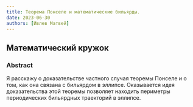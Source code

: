 ```yaml
---
title: Теорема Понселе и математические бильярды.
date: 2023-06-30
authors: [Ивлев Матвей]
---
```


## Математический кружок

### Abstract

Я расскажу о доказательстве частного случая теоремы Понселе и о том, как она связана с бильярдом в эллипсе. Оказывается идея доказательства этой теоремы позволяет находить периметры периодических бильярдных траекторий в эллипсе.



